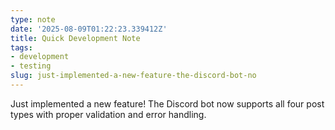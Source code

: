 ```yaml
---
type: note
date: '2025-08-09T01:22:23.339412Z'
title: Quick Development Note
tags:
- development
- testing
slug: just-implemented-a-new-feature-the-discord-bot-no
---
```


Just implemented a new feature! The Discord bot now supports all four post types with proper validation and error handling.